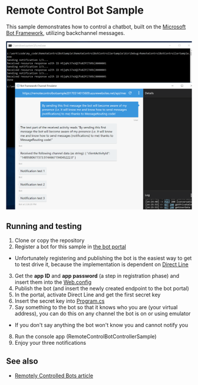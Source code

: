 # Remote Control Bot Sample #

This sample demonstrates how to control a chatbot, built on the
[Microsoft Bot Framework](https://dev.botframework.com/), utilizing backchannel
messages.

![Sample in action](Documentation/Screenshot.png?raw=true)

## Running and testing ##

1. Clone or copy the repository
2. Register a bot for this sample in [the bot portal](https://dev.botframework.com/)
 * Unfortunately registering and publishing the bot is the easiest way to get
   to test drive it, because the implementation is dependent on
   [Direct Line](https://docs.botframework.com/en-us/restapi/directline3/)
3. Get the **app ID** and **app password** (a step in registration phase) and
   insert them into the [Web.config](RemoteControlBotSample/Web.config)
4. Publish the bot (and insert the newly created endpoint to the bot portal)
5. In the portal, activate Direct Line and get the first secret key
6. Insert the secret key into [Program.cs](RemoteControlBotControllerSample/Program.cs)
7. Say something to the bot so that it knows who you are (your virtual address),
   you can do this on any channel the bot is on or using emulator
 * If you don't say anything the bot won't know you and cannot notify you
8. Run the console app (RemoteControlBotControllerSample)
9. Enjoy your three notifications

## See also ##

* [Remotely Controlled Bots article](http://tomipaananen.azurewebsites.net/?p=2231)
